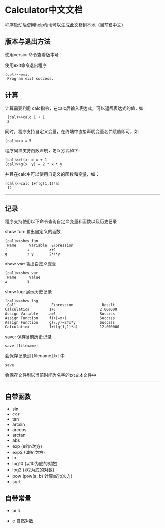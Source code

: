 # Calculator中文文档

程序启动后使用help命令可以生成此文档到本地（目前仅中文）

## 版本与退出方法

使用version命令查看版本号

使用exit命令退出程序

```
(cal)>>exit
 Program exit success.
```

## 计算

计算需要利用 calc指令，在calc后输入表达式，可以返回表达式的值，如:

```
 (cal)>>calc 1 + 1
 2
```

同时，程序支持自定义变量，在终端中直接声明变量名并赋值即可，如:

```
(cal)>>a = 5
```

程序同样支持函数声明，定义方式如下:

```
(cal)>>f(x) = x + 1
(cal)>>g(x, y) = 2 * x * y
```

并且在calc中可以使用自定义的函数和变量，如：

```
(cal)>>calc 1+f(g(1,1)*a)
 12
```



---

## 记录

程序支持使用以下命令查询自定义变量和函数以及历史记录

show fun: 输出自定义的函数

```
(cal)>>show fun
 Name      Variable  Expression
f         x         x+1
g         x y       2*x*y
```

show var: 输出自定义变量

```
(cal)>>show var
 Name      Value
a         5
```

show log: 展示历史记录

```
(cal)>>show log
 Call                Expression             Result
Calculation         1+1                    2.000000
Assign Variable     a=5                    Success
Assign Function     f(x)=x+1               Success
Assign Function     g(x,y)=2*x*y           Success
Calculation         1+f(g(1,1)*a)          12.000000
```

save: 保存当前历史记录

```save [filename]```

会保存记录到 [filename].txt 中

```save```

会保存文件到以当前时间为名字的txt文本文件中


---

## 自带函数

- sin
- cos
- tan
- arcsin
- arccos
- arctan
- abs
- exp  (e的n次方)
- exp2  (2的n次方)
- ln
- log10  (以10为底的对数)
- log2     (以2为底的对数)
- pow      (pow(a, b) 计算a的b次方)
- sqrt

## 自带常量

- pi   π

- e    自然对数

    
